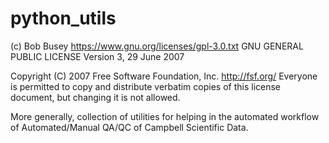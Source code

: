 # python_utils
(c) Bob Busey
https://www.gnu.org/licenses/gpl-3.0.txt
GNU GENERAL PUBLIC LICENSE
                       Version 3, 29 June 2007

 Copyright (C) 2007 Free Software Foundation, Inc. <http://fsf.org/>
 Everyone is permitted to copy and distribute verbatim copies
 of this license document, but changing it is not allowed.


More generally, collection of utilities for helping in the automated workflow of Automated/Manual QA/QC of Campbell Scientific Data.
